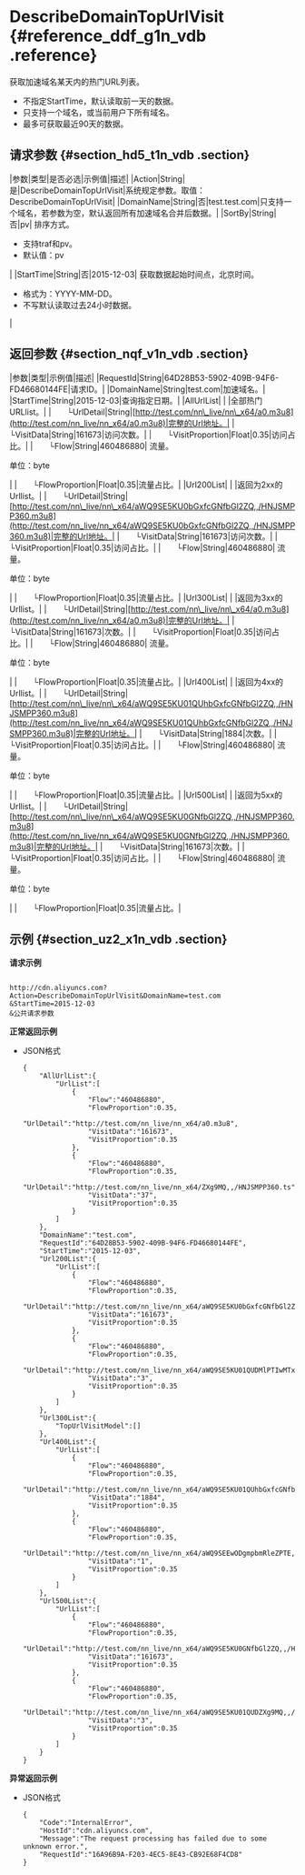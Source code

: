 # DescribeDomainTopUrlVisit {#reference_ddf_g1n_vdb .reference}

获取加速域名某天内的热门URL列表。

-   不指定StartTime，默认读取前一天的数据。
-   只支持一个域名，或当前用户下所有域名。
-   最多可获取最近90天的数据。

## 请求参数 {#section_hd5_t1n_vdb .section}

|参数|类型|是否必选|示例值|描述|
|Action|String|是|DescribeDomainTopUrlVisit|系统规定参数。取值：DescribeDomainTopUrlVisit|
|DomainName|String|否|test.test.com|只支持一个域名，若参数为空，默认返回所有加速域名合并后数据。|
|SortBy|String|否|pv| 排序方式。

 -   支持traf和pv。
-   默认值：pv

 |
|StartTime|String|否|2015-12-03| 获取数据起始时间点，北京时间。

 -   格式为：YYYY-MM-DD。
-   不写默认读取过去24小时数据。

 |

## 返回参数 {#section_nqf_v1n_vdb .section}

|参数|类型|示例值|描述|
|RequestId|String|64D28B53-5902-409B-94F6-FD46680144FE|请求ID。|
|DomainName|String|test.com|加速域名。|
|StartTime|String|2015-12-03|查询指定日期。|
|AllUrlList| | |全部热门URLlist。|
|  └UrlDetail|String|[http://test.com/nn\_live/nn\_x64/a0.m3u8](http://test.com/nn_live/nn_x64/a0.m3u8)|完整的Url地址。|
|  └VisitData|String|161673|访问次数。|
|  └VisitProportion|Float|0.35|访问占比。|
|  └Flow|String|460486880| 流量。

 单位：byte

 |
|  └FlowProportion|Float|0.35|流量占比。|
|Url200List| | |返回为2xx的Urllist。|
|  └UrlDetail|String|[http://test.com/nn\_live/nn\_x64/aWQ9SE5KU0bGxfcGNfbGl2ZQ,,/HNJSMPP360.m3u8](http://test.com/nn_live/nn_x64/aWQ9SE5KU0bGxfcGNfbGl2ZQ,,/HNJSMPP360.m3u8)|完整的Url地址。|
|  └VisitData|String|161673|访问次数。|
|  └VisitProportion|Float|0.35|访问占比。|
|  └Flow|String|460486880| 流量。

 单位：byte

 |
|  └FlowProportion|Float|0.35|流量占比。|
|Url300List| | |返回为3xx的Urllist。|
|  └UrlDetail|String|[http://test.com/nn\_live/nn\_x64/a0.m3u8](http://test.com/nn_live/nn_x64/a0.m3u8)|完整的Url地址。|
|  └VisitData|String|161673|次数。|
|  └VisitProportion|Float|0.35|访问占比。|
|  └Flow|String|460486880| 流量。

 单位：byte

 |
|  └FlowProportion|Float|0.35|流量占比。|
|Url400List| | |返回为4xx的Urllist。|
|  └UrlDetail|String|[http://test.com/nn\_live/nn\_x64/aWQ9SE5KU01QUhbGxfcGNfbGl2ZQ,,/HNJSMPP360.m3u8](http://test.com/nn_live/nn_x64/aWQ9SE5KU01QUhbGxfcGNfbGl2ZQ,,/HNJSMPP360.m3u8)|完整的Url地址。|
|  └VisitData|String|1884|次数。|
|  └VisitProportion|Float|0.35|访问占比。|
|  └Flow|String|460486880| 流量。

 单位：byte

 |
|  └FlowProportion|Float|0.35|流量占比。|
|Url500List| | |返回为5xx的Urllist。|
|  └UrlDetail|String|[http://test.com/nn\_live/nn\_x64/aWQ9SE5KU0GNfbGl2ZQ,,/HNJSMPP360.m3u8](http://test.com/nn_live/nn_x64/aWQ9SE5KU0GNfbGl2ZQ,,/HNJSMPP360.m3u8)|完整的Url地址。|
|  └VisitData|String|161673|次数。|
|  └VisitProportion|Float|0.35|访问占比。|
|  └Flow|String|460486880| 流量。

 单位：byte

 |
|  └FlowProportion|Float|0.35|流量占比。|

## 示例 {#section_uz2_x1n_vdb .section}

**请求示例**

```

http://cdn.aliyuncs.com?Action=DescribeDomainTopUrlVisit&DomainName=test.com
&StartTime=2015-12-03
&公共请求参数
```

**正常返回示例**

-   JSON格式

    ```
    {
        "AllUrlList":{
            "UrlList":[
                {
                    "Flow":"460486880",
                    "FlowProportion":0.35,
                    "UrlDetail":"http://test.com/nn_live/nn_x64/a0.m3u8",
                    "VisitData":"161673",
                    "VisitProportion":0.35
                },
                {
                    "Flow":"460486880",
                    "FlowProportion":0.35,
                    "UrlDetail":"http://test.com/nn_live/nn_x64/ZXg9MQ,,/HNJSMPP360.ts",
                    "VisitData":"37",
                    "VisitProportion":0.35
                }
            ]
        },
        "DomainName":"test.com",
        "RequestId":"64D28B53-5902-409B-94F6-FD46680144FE",
        "StartTime":"2015-12-03",
        "Url200List":{
            "UrlList":[
                {
                    "Flow":"460486880",
                    "FlowProportion":0.35,
                    "UrlDetail":"http://test.com/nn_live/nn_x64/aWQ9SE5KU0bGxfcGNfbGl2ZQ,,/HNJSMPP360.m3u8",
                    "VisitData":"161673",
                    "VisitProportion":0.35
                },
                {
                    "Flow":"460486880",
                    "FlowProportion":0.35,
                    "UrlDetail":"http://test.com/nn_live/nn_x64/aWQ9SE5KU01QUDMlPTIwMTxMDk5ZXg9MQ,,/HNJSMPP360.ts",
                    "VisitData":"3",
                    "VisitProportion":0.35
                }
            ]
        },
        "Url300List":{
            "TopUrlVisitModel":[]
        },
        "Url400List":{
            "UrlList":[
                {
                    "Flow":"460486880",
                    "FlowProportion":0.35,
                    "UrlDetail":"http://test.com/nn_live/nn_x64/aWQ9SE5KU01QUhbGxfcGNfbGl2ZQ,,/HNJSMPP360.m3u8",
                    "VisitData":"1884",
                    "VisitProportion":0.35
                },
                {
                    "Flow":"460486880",
                    "FlowProportion":0.35,
                    "UrlDetail":"http://test.com/nn_live/nn_x64/aWQ9SEEwODgmpbmRleZPTE,/HNJSMPP360.ts",
                    "VisitData":"1",
                    "VisitProportion":0.35
                }
            ]
        },
        "Url500List":{
            "UrlList":[
                {
                    "Flow":"460486880",
                    "FlowProportion":0.35,
                    "UrlDetail":"http://test.com/nn_live/nn_x64/aWQ9SE5KU0GNfbGl2ZQ,,/HNJSMPP360.m3u8",
                    "VisitData":"161673",
                    "VisitProportion":0.35
                },
                {
                    "Flow":"460486880",
                    "FlowProportion":0.35,
                    "UrlDetail":"http://test.com/nn_live/nn_x64/aWQ9SE5KU01QUDZXg9MQ,,/HNJSMPP360.ts",
                    "VisitData":"3",
                    "VisitProportion":0.35
                }
            ]
        }
    }
    ```


**异常返回示例**

-   JSON格式

    ```
    {
        "Code":"InternalError",
        "HostId":"cdn.aliyuncs.com",
        "Message":"The request processing has failed due to some unknown error.",
        "RequestId":"16A96B9A-F203-4EC5-8E43-CB92E68F4CD8"
    }
    ```


